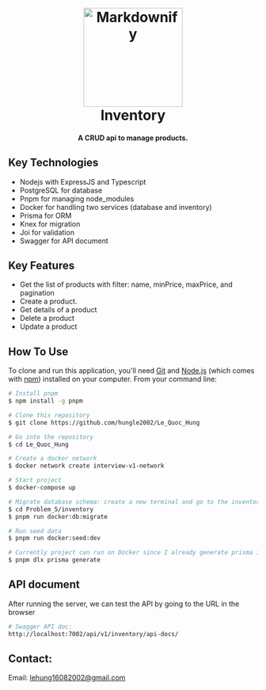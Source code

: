 
<h1 align="center">
  <br>
  <img src="https://encrypted-tbn0.gstatic.com/images?q=tbn:ANd9GcTpLXABoaWdRilhbp3NA6z_voY5BsXxwU7pAA&s" alt="Markdownify" width="200">
  <br>
  Inventory
  <br>
</h1>

<h4 align="center">A CRUD api to manage products.</h4>

## Key Technologies
* Nodejs with ExpressJS and Typescript
* PostgreSQL for database
* Pnpm for managing node_modules
* Docker for handling two services (database and inventory)
* Prisma for ORM
* Knex for migration
* Joi for validation
* Swagger for API document

## Key Features

* Get the list of products with filter: name, minPrice, maxPrice, and pagination
* Create a product.
* Get details of a product
* Delete a product
* Update a product

## How To Use

To clone and run this application, you'll need [Git](https://git-scm.com) and [Node.js](https://nodejs.org/en/download/) (which comes with [npm](http://npmjs.com)) installed on your computer. From your command line:

```bash
# Install pnpm
$ npm install -g pnpm

# Clone this repository
$ git clone https://github.com/hungle2002/Le_Quoc_Hung

# Go into the repository
$ cd Le_Quoc_Hung

# Create a docker network
$ docker network create interview-v1-network

# Start project
$ docker-compose up

# Migrate database schema: create a new terminal and go to the inventory folder
$ cd Problem_5/inventory
$ pnpm run docker:db:migrate

# Run seed data
$ pnpm run docker:seed:dev

# Currently project can run on Docker since I already generate prisma in the Dockerfile, how ever we need to generate Prisma client in the source so that our code will not show an error lack of Prisma client
$ pnpm dlx prisma generate

```
## API document

After running the server, we can test the API by going to the URL in the browser
```bash
# Swagger API doc:
http://localhost:7002/api/v1/inventory/api-docs/

```

## Contact:
Email: lehung16082002@gmail.com



